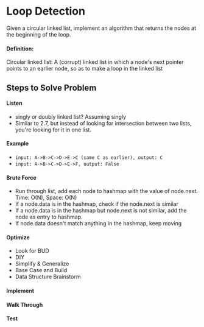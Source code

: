 # Loop Detection

Given a circular linked list, implement an algorithm that returns the nodes at the beginning of the loop.
#### Definition:
Circular linked list: A (corrupt) linked list in which a node's next pointer points to an earlier node, so as to make a loop in the linked list 

## Steps to Solve Problem
#### Listen
- singly or doubly linked list? Assuming singly
- Similar to 2.7, but instead of looking for intersection between two lists, you're looking for it in one list. 

#### Example
- `input: A->B->C->D->E->C (same C as earlier), output: C`
- `input: A->B->C->D->E->F, output: False`

#### Brute Force
- Run through list, add each node to hashmap with the value of node.next. Time: O(N), Space: O(N)
 - If a node.data is in the hashmap, check if the node.next is similar
 - If a node.data is in the hashmap but node.next is not similar, add the node as entry to hashmap.
 - If node.data doesn't match anything in the hashmap, keep moving
 
#### Optimize
- Look for BUD
- DIY
- Simplify & Generalize
- Base Case and Build
- Data Structure Brainstorm

#### Implement
#### Walk Through
#### Test
